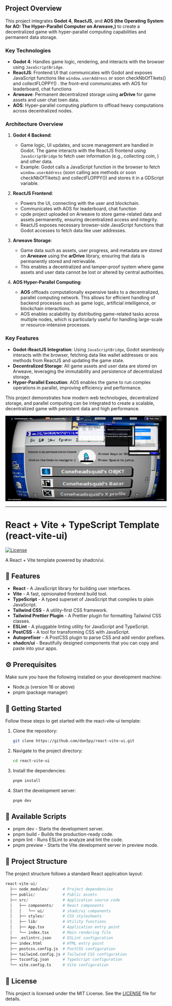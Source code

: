 ## Project Overview

This project integrates **Godot 4**, **ReactJS**,  and **AOS (the Operating System for AO: The Hyper-Parallel Computer on **Arweave**,)** to create a decentralized game with hyper-parallel computing capabilities and permanent data storage.

### Key Technologies
- **Godot 4**: Handles game logic, rendering, and interacts with the browser using `JavaScriptBridge`.
- **ReactJS**: Frontend UI that communicates with Godot and exposes JavaScript functions like `window.userAddress` or soon checkNbOfTikets() and collectFLOPPY() . the front-end communicates wth AOS for leaderboard, chat functions
- **Arweave**: Permanent decentralized storage using **arDrive** for game assets and user chat toen data.
- **AOS**: Hyper-parallel computing platform to offload heavy computations across decentralized nodes.

### Architecture Overview
1. **Godot 4 Backend**: 
   - Game logic, UI updates, and score management are handled in Godot. The game interacts with the ReactJS frontend using `JavaScriptBridge` to fetch user information (e.g., collecting coin, ) and other data.
   - Example: Godot calls a JavaScript function in the browser to fetch `window.userAddress` (soon calling aos methods or soon checkNbOfTikets() and collectFLOPPY()) and stores it in a GDScript variable.

2. **ReactJS Frontend**: 
   - Powers the UI, connecting with the user and blockchain.
   -  Communicates wth AOS for leaderboard, chat function
   - cpde project uploaded on Arweave to store game-related data and assets permanently, ensuring decentralized access and integrity.
   - ReactJS exposes necessary browser-side JavaScript functions that Godot accesses to fetch data like user addresses.

3. **Arweave Storage**: 
   - Game data such as assets, user progress, and metadata are stored on **Arweave** using the **arDrive** library, ensuring that data is permanently stored and retrievable.
   - This enables a decentralized and tamper-proof system where game assets and user data cannot be lost or altered by central authorities.

4. **AOS Hyper-Parallel Computing**:
   - **AOS** offloads computationally expensive tasks to a decentralized, parallel computing network. This allows for efficient handling of backend processes such as game logic, artificial intelligence, or blockchain interactions.
   - AOS enables scalability by distributing game-related tasks across multiple nodes, which is particularly useful for handling large-scale or resource-intensive processes.

### Key Features
- **Godot-ReactJS Integration**: Using `JavaScriptBridge`, Godot seamlessly interacts with the browser, fetching data like wallet addresses or aos methods from ReactJS and updating the game state.
- **Decentralized Storage**: All game assets and user data are stored on Arweave, leveraging the immutability and persistence of decentralized storage.
- **Hyper-Parallel Execution**: AOS enables the game to run complex operations in parallel, improving efficiency and performance.

This project demonstrates how modern web technologies, decentralized storage, and parallel computing can be integrated to create a scalable, decentralized game with persistent data and high performance.

![alt text](https://github.com/coneheadsquid/coneheadsquid-game/blob/master/Screenshot.jpg)

----------------------------------------------------------------------------------------
# React + Vite + TypeScript Template (react-vite-ui)

[![License](https://img.shields.io/badge/license-MIT-blue.svg)](https://github.com/Dan5py/react-vite-ui/blob/main/LICENSE)

A React + Vite template powered by shadcn/ui.

## 🎉 Features

- **React** - A JavaScript library for building user interfaces.
- **Vite** - A fast, opinionated frontend build tool.
- **TypeScript** - A typed superset of JavaScript that compiles to plain JavaScript.
- **Tailwind CSS** - A utility-first CSS framework.
- **Tailwind Prettier Plugin** - A Prettier plugin for formatting Tailwind CSS classes.
- **ESLint** - A pluggable linting utility for JavaScript and TypeScript.
- **PostCSS** - A tool for transforming CSS with JavaScript.
- **Autoprefixer** - A PostCSS plugin to parse CSS and add vendor prefixes.
- **shadcn/ui** - Beautifully designed components that you can copy and paste into your apps.

## ⚙️ Prerequisites

Make sure you have the following installed on your development machine:

- Node.js (version 16 or above)
- pnpm (package manager)

## 🚀 Getting Started

Follow these steps to get started with the react-vite-ui template:

1. Clone the repository:

   ```bash
   git clone https://github.com/dan5py/react-vite-ui.git
   ```

2. Navigate to the project directory:

   ```bash
   cd react-vite-ui
   ```

3. Install the dependencies:

   ```bash
   pnpm install
   ```

4. Start the development server:

   ```bash
   pnpm dev
   ```

## 📜 Available Scripts

- pnpm dev - Starts the development server.
- pnpm build - Builds the production-ready code.
- pnpm lint - Runs ESLint to analyze and lint the code.
- pnpm preview - Starts the Vite development server in preview mode.

## 📂 Project Structure

The project structure follows a standard React application layout:

```python
react-vite-ui/
  ├── node_modules/      # Project dependencies
  ├── public/            # Public assets
  ├── src/               # Application source code
  │   ├── components/    # React components
  │   │   └── ui/        # shadc/ui components
  │   ├── styles/        # CSS stylesheets
  │   ├── lib/           # Utility functions
  │   ├── App.tsx        # Application entry point
  │   └── index.tsx      # Main rendering file
  ├── .eslintrc.json     # ESLint configuration
  ├── index.html         # HTML entry point
  ├── postcss.config.js  # PostCSS configuration
  ├── tailwind.config.js # Tailwind CSS configuration
  ├── tsconfig.json      # TypeScript configuration
  └── vite.config.ts     # Vite configuration
```

## 📄 License

This project is licensed under the MIT License. See the [LICENSE](https://choosealicense.com/licenses/mit/) file for details.
